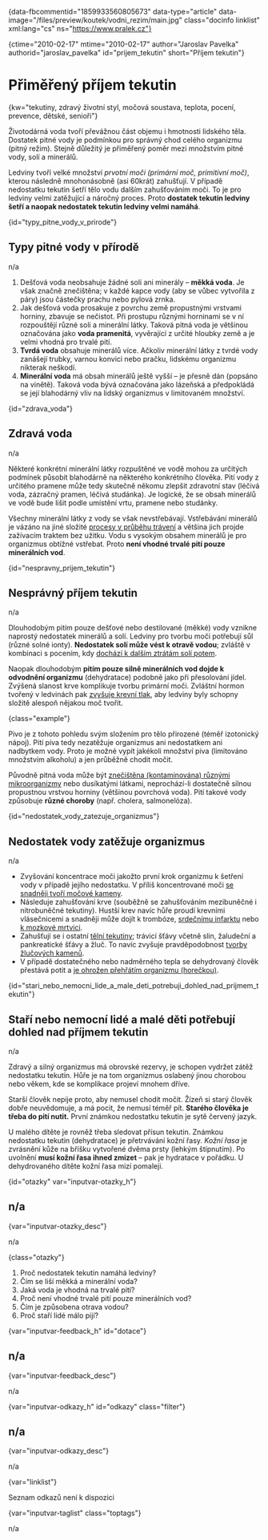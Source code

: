 
{data-fbcommentid="1859933560805673" data-type="article" data-image="/files/preview/koutek/vodni_rezim/main.jpg" class="docinfo linklist" xml:lang="cs" ns="https://www.pralek.cz"}

{ctime="2010-02-17" mtime="2010-02-17" author="Jaroslav Pavelka" authorid="jaroslav\_pavelka" id="prijem\_tekutin" short="Příjem tekutin"}

# Přiměřený příjem tekutin

<!-- generated attribute kw by user_udpatekw.sh on 2020-04-17, do not edit -->

{kw="tekutiny, zdravý životní styl, močová soustava, teplota, pocení, prevence, dětské, senioři"}

Životodárná voda tvoří převážnou část objemu i hmotnosti lidského těla. Dostatek pitné vody je podmínkou pro správný chod celého organizmu (pitný režim). Stejně důležitý je přiměřený poměr mezi množstvím pitné vody, solí a minerálů.

Ledviny tvoří velké množství _prvotní moči (primární moč, primitivní moč)_, kterou následně mnohonásobně (asi 60krát) zahušťují. V případě nedostatku tekutin šetří tělo vodu dalším zahušťováním moči. To je pro ledviny velmi zatěžující a náročný proces. Proto **dostatek tekutin ledviny šetří a naopak nedostatek tekutin ledviny velmi namáhá**.

{id="typy\_pitne\_vody\_v\_prirode"}

## Typy pitné vody v přírodě

n/a

  1. Dešťová voda neobsahuje žádné soli ani minerály – **měkká voda**. Je však značně znečištěna; v každé kapce vody (aby se vůbec vytvořila z páry) jsou částečky prachu nebo pylová zrnka.
  2. Jak dešťová voda prosakuje z povrchu země propustnými vrstvami horniny, zbavuje se nečistot. Při prostupu různými horninami se v ní rozpouštějí různé soli a minerální látky. Taková pitná voda je většinou označována jako **voda pramenitá**, vyvěrající z určité hloubky země a je velmi vhodná pro trvalé pití.
  3. **Tvrdá voda** obsahuje minerálů více. Ačkoliv minerální látky z tvrdé vody zanášejí trubky, varnou konvici nebo pračku, lidskému organizmu nikterak neškodí.
  4. **Minerální voda** má obsah minerálů ještě vyšší – je přesně dán (popsáno na vinětě). Taková voda bývá označována jako lázeňská a předpokládá se její blahodárný vliv na lidský organizmus v limitovaném množství.

{id="zdrava_voda"}

## Zdravá voda

n/a

Některé konkrétní minerální látky rozpuštěné ve vodě mohou za určitých podmínek působit blahodárně na některého konkrétního člověka. Pití vody z určitého pramene může tedy skutečně někomu zlepšit zdravotní stav (léčivá voda, zázračný pramen, léčivá studánka). Je logické, že se obsah minerálů ve vodě bude lišit podle umístění vrtu, pramene nebo studánky.

Všechny minerální látky z vody se však nevstřebávají. Vstřebávání minerálů je vázáno na jiné složité [procesy v průběhu trávení][1] a většina jich projde zažívacím traktem bez užitku. Vodu s vysokým obsahem minerálů je pro organizmus obtížné vstřebat. Proto **není vhodné trvalé pití pouze minerálních vod**.

{id="nespravny\_prijem\_tekutin"}

## Nesprávný příjem tekutin

n/a

Dlouhodobým pitím pouze dešťové nebo destilované (měkké) vody vznikne naprostý nedostatek minerálů a solí. Ledviny pro tvorbu moči potřebují sůl (různé solné ionty). **Nedostatek solí může vést k otravě vodou**; zvláště v kombinaci s pocením, kdy [dochází k dalším ztrátám solí potem][2].

Naopak dlouhodobým **pitím pouze silně minerálních vod dojde k odvodnění organizmu** (dehydratace) podobně jako při přesolování jídel. Zvýšená slanost krve komplikuje tvorbu primární moči. Zvláštní hormon tvořený v ledvinách pak [zvyšuje krevní tlak][3], aby ledviny byly schopny složitě alespoň nějakou moč tvořit.

{class="example"}

Pivo je z tohoto pohledu svým složením pro tělo přirozené (téměř izotonický nápoj). Pití piva tedy nezatěžuje organizmus ani nedostatkem ani nadbytkem vody. Proto je možné vypít jakékoli množství piva (limitováno množstvím alkoholu) a jen průběžně chodit močit.

Původně pitná voda může být [znečištěna (kontaminována) různými mikroorganizmy][4] nebo dusíkatými látkami, neprochází-li dostatečně silnou propustnou vrstvou horniny (většinou povrchová voda). Pití takové vody způsobuje **různé choroby** (např. cholera, salmonelóza).

{id="nedostatek\_vody\_zatezuje_organizmus"}

## Nedostatek vody zatěžuje organizmus

n/a

  * Zvyšování koncentrace moči jakožto první krok organizmu k šetření vody v případě jejího nedostatku. V příliš koncentrované moči [se snadněji tvoří močové kameny][5].
  * Následuje zahušťování krve (souběžně se zahušťováním mezibuněčné i nitrobuněčné tekutiny). Hustší krev navíc hůře proudí krevními vlásečnicemi a snadněji může dojít k trombóze, [srdečnímu infarktu][6] nebo [k mozkové mrtvici][7].
  * Zahušťují se i ostatní [tělní tekutiny][1]; trávicí šťávy včetně slin, žaludeční a pankreatické šťávy a žluč. To navíc zvyšuje pravděpodobnost [tvorby žlučových kamenů][8].
  * V případě dostatečného nebo nadměrného tepla se dehydrovaný člověk přestává potit a [je ohrožen přehřátím organizmu (horečkou)][2].

{id="stari\_nebo\_nemocni\_lide\_a\_male\_deti\_potrebuji\_dohled\_nad\_prijmem_tekutin"}

## Staří nebo nemocní lidé a malé děti potřebují dohled nad příjmem tekutin

n/a

Zdravý a silný organizmus má obrovské rezervy, je schopen vydržet zátěž nedostatku tekutin. Hůře je na tom organizmus oslabený jinou chorobou nebo věkem, kde se komplikace projeví mnohem dříve.

Starší člověk nepije proto, aby nemusel chodit močit. Žízeň si starý člověk dobře neuvědomuje, a má pocit, že nemusí téměř pít. **Starého člověka je třeba do pití nutit.** První známkou nedostatku tekutin je sytě červený jazyk.

U malého dítěte je rovněž třeba sledovat přísun tekutin. Známkou nedostatku tekutin (dehydratace) je přetrvávání kožní řasy. _Kožní řasa_ je zvrásnění kůže na bříšku vytvořené dvěma prsty (lehkým štípnutím). Po uvolnění **musí kožní řasa ihned zmizet** – pak je hydratace v pořádku. U dehydrovaného dítěte kožní řasa mizí pomaleji.

{id="otazky" var="inputvar-otazky_h"}

## n/a

{var="inputvar-otazky_desc"}

n/a

{class="otazky"}

  1. Proč nedostatek tekutin namáhá ledviny?
  2. Čím se liší měkká a minerální voda?
  3. Jaká voda je vhodná na trvalé pití?
  4. Proč není vhodné trvalé pití pouze minerálních vod?
  5. Čím je způsobena otrava vodou?
  6. Proč staří lidé málo pijí?

{var="inputvar-feedback_h" id="dotace"}

## n/a

{var="inputvar-feedback_desc"}

n/a

{var="inputvar-odkazy_h" id="odkazy" class="filter"}

## n/a

{var="inputvar-odkazy_desc"}

n/a

{var="linklist"}

Seznam odkazů není k dispozici

{var="inputvar-taglist" class="toptags"}

n/a

 [1]: stravovaci_navyky
 [2]: teplota
 [3]: krevni_tlak
 [4]: mikroorganizmy
 [5]: mocove_kameny
 [6]: srdecni_infarkt
 [7]: iktus
 [8]: zlucove_kameny

